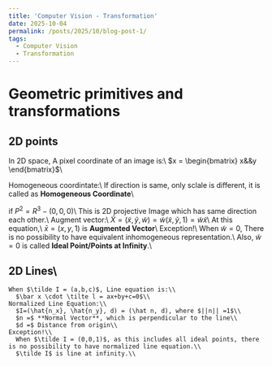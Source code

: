```yaml
---
title: 'Computer Vision - Transformation'
date: 2025-10-04
permalink: /posts/2025/10/blog-post-1/
tags:
  - Computer Vision
  - Transformation
---
```

Geometric primitives and transformations
======
2D points
------
In 2D space, A pixel coordinate of an image is:\\
  $x = \begin{bmatrix} x&&y \end{bmatrix}$\\

Homogeneous coordintate:\\
  If direction is same, only sclale is different, it is called as **Homogeneous Coordinate**\\

if $P^2 = R^3 -(0,0,0)$\\
  This is 2D projective Image which has same direction each other.\\
Augment vector:\\
  $\tilde{X} = (\tilde x, \tilde y, \tilde w) =\tilde w(\tilde x, \tilde y, 1) = \tilde w \tilde x$\\
  At this equation,\\
    $\bar x = (x,y,1)$ is **Augmented Vector**\\
  Exception!\\
    When $\tilde w = 0$, There is no possibility to have equivalent inhomogeneous representation.\\
    Also, $\tilde w = 0$ is called **Ideal Point/Points at Infinity**.\\

  2D Lines\\
  ------
    When $\tilde I = (a,b,c)$, Line equation is:\\
      $\bar x \cdot \tilte l = ax+by+c=0$\\
    Normalized Line Equation:\\
      $I=(\hat{n_x}, \hat{n_y}, d) = (\hat n, d), where $||n|| =1$\\
      $n =$ **Normal Vector**, which is perpendicular to the line\\
      $d =$ Distance from origin\\
    Exception!\\
      When $\tilde I = (0,0,1)$, as this includes all ideal points, there is no possibility to have normalized line equation.\\
      $\tilde I$ is line at infinity.\\
      



